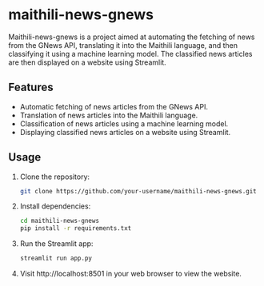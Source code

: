 # maithili-news-gnews

Maithili-news-gnews is a project aimed at automating the fetching of news from the GNews API, translating it into the Maithili language, and then classifying it using a machine learning model. The classified news articles are then displayed on a website using Streamlit.

## Features

- Automatic fetching of news articles from the GNews API.
- Translation of news articles into the Maithili language.
- Classification of news articles using a machine learning model.
- Displaying classified news articles on a website using Streamlit.


## Usage

1. Clone the repository:

   ```bash
   git clone https://github.com/your-username/maithili-news-gnews.git
   ```

2. Install dependencies:

   ```bash
   cd maithili-news-gnews
   pip install -r requirements.txt
   ```

3. Run the Streamlit app:

   ```bash
   streamlit run app.py
   ```

4. Visit http://localhost:8501 in your web browser to view the website.
